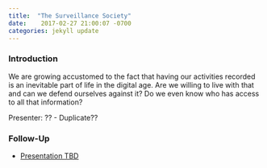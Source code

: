 ```yaml
---
title:  "The Surveillance Society"
date:    2017-02-27 21:00:07 -0700
categories: jekyll update
---
```


### Introduction

We are growing accustomed to the fact that having our activities recorded is an inevitable part of life in the digital age. Are we willing to live with that and can we defend ourselves against it? Do we even know who has access to all that information?

Presenter: ?? - Duplicate??

### Follow-Up

* [Presentation TBD](/assets/present/tbd.pdf) 
